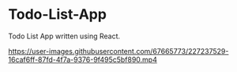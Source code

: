# Todo-List-App
Todo List App written using React.

https://user-images.githubusercontent.com/67665773/227237529-16caf6ff-87fd-4f7a-9376-9f495c5bf890.mp4

